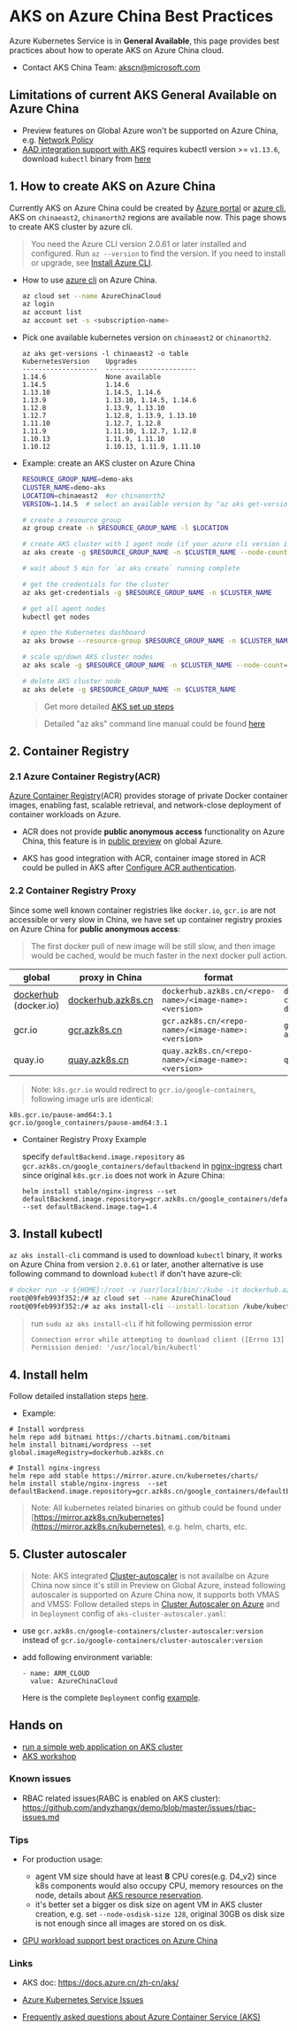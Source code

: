 # AKS on Azure China Best Practices

Azure Kubernetes Service is in **General Available**, this page provides best practices about how to operate AKS on Azure China cloud.

- Contact AKS China Team: [akscn@microsoft.com](mailto:akscn@microsoft.com)

## Limitations of current AKS General Available on Azure China

- Preview features on Global Azure won't be supported on Azure China, e.g. [Network Policy](https://docs.microsoft.com/zh-cn/azure/aks/use-network-policies)
- [AAD integration support with AKS](https://docs.microsoft.com/zh-cn/azure/aks/aad-integration) requires kubectl version >= `v1.13.6`, download `kubectl` binary from [here](https://mirror.azure.cn/kubernetes/kubectl/v1.13.6/bin/)

## 1. How to create AKS on Azure China

Currently AKS on Azure China could be created by [Azure portal](https://portal.azure.cn/#create/microsoft.aks) or [azure cli](https://docs.microsoft.com/zh-cn/cli/azure/install-azure-cli), AKS on `chinaeast2`, `chinanorth2` regions are available now. This page shows to create AKS cluster by azure cli.
 > You need the Azure CLI version 2.0.61 or later installed and configured. Run `az --version` to find the version. If you need to install or upgrade, see [Install Azure CLI](https://docs.microsoft.com/en-us/cli/azure/install-azure-cli).

- How to use [azure cli](https://docs.microsoft.com/zh-cn/cli/azure/install-azure-cli) on Azure China.

    ```sh
    az cloud set --name AzureChinaCloud
    az login
    az account list
    az account set -s <subscription-name>
    ```

- Pick one available kubernetes version on `chinaeast2` or `chinanorth2`.

    ```
    az aks get-versions -l chinaeast2 -o table
    KubernetesVersion    Upgrades
    -------------------  -----------------------
    1.14.6               None available
    1.14.5               1.14.6
    1.13.10              1.14.5, 1.14.6
    1.13.9               1.13.10, 1.14.5, 1.14.6
    1.12.8               1.13.9, 1.13.10
    1.12.7               1.12.8, 1.13.9, 1.13.10
    1.11.10              1.12.7, 1.12.8
    1.11.9               1.11.10, 1.12.7, 1.12.8
    1.10.13              1.11.9, 1.11.10
    1.10.12              1.10.13, 1.11.9, 1.11.10
    ```

- Example: create an AKS cluster on Azure China

    ```sh
    RESOURCE_GROUP_NAME=demo-aks
    CLUSTER_NAME=demo-aks
    LOCATION=chinaeast2  #or chinanorth2
    VERSION=1.14.5  # select an available version by "az aks get-versions -l chinaeast2 -o table"
    
    # create a resource group
    az group create -n $RESOURCE_GROUP_NAME -l $LOCATION
    
    # create AKS cluster with 1 agent node (if your azure cli version is low, remove `--disable-rbac`)
    az aks create -g $RESOURCE_GROUP_NAME -n $CLUSTER_NAME --node-count 1 --node-vm-size Standard_D3_v2 --disable-rbac --generate-ssh-keys --kubernetes-version $VERSION -l $LOCATION --node-osdisk-size 128
    
    # wait about 5 min for `az aks create` running complete
    
    # get the credentials for the cluster
    az aks get-credentials -g $RESOURCE_GROUP_NAME -n $CLUSTER_NAME
    
    # get all agent nodes
    kubectl get nodes
    
    # open the Kubernetes dashboard
    az aks browse --resource-group $RESOURCE_GROUP_NAME -n $CLUSTER_NAME
    
    # scale up/down AKS cluster nodes 
    az aks scale -g $RESOURCE_GROUP_NAME -n $CLUSTER_NAME --node-count=2
    
    # delete AKS cluster node
    az aks delete -g $RESOURCE_GROUP_NAME -n $CLUSTER_NAME
    
    ```

    > Get more detailed [AKS set up steps](https://docs.azure.cn/zh-cn/aks/kubernetes-walkthrough)
 
    > Detailed "az aks" command line manual could be found [here](https://docs.microsoft.com/zh-cn/cli/azure/aks)


## 2. Container Registry

### 2.1 Azure Container Registry(ACR)

[Azure Container Registry](https://azure.microsoft.com/zh-cn/services/container-registry/)(ACR) provides storage of private Docker container images, enabling fast, scalable retrieval, and network-close deployment of container workloads on Azure. 

- ACR does not provide **public anonymous access** functionality on Azure China, this feature is in [public preview](https://github.com/Azure/acr/blob/master/docs/acr-roadmap.md) on global Azure.

- AKS has good integration with ACR, container image stored in ACR could be pulled in AKS after [Configure ACR authentication](https://docs.microsoft.com/zh-cn/azure/aks/tutorial-kubernetes-deploy-cluster#configure-acr-authentication).

### 2.2 Container Registry Proxy

Since some well known container registries like `docker.io`, `gcr.io` are not accessible or very slow in China, we have set up container registry proxies on Azure China for **public anonymous access**:

> The first docker pull of new image will be still slow, and then image would be cached, would be much faster in the next docker pull action.
 
| global | proxy in China | format | example |
| ---- | ---- | ---- | ---- |
| [dockerhub](hub.docker.com) (docker.io) | [dockerhub.azk8s.cn](http://mirror.azk8s.cn/help/docker-registry-proxy-cache.html) | `dockerhub.azk8s.cn/<repo-name>/<image-name>:<version>` | `dockerhub.azk8s.cn/microsoft/azure-cli:2.0.61` `dockerhub.azk8s.cn/library/nginx:1.15` |
| gcr.io | [gcr.azk8s.cn](http://mirror.azk8s.cn/help/gcr-proxy-cache.html) | `gcr.azk8s.cn/<repo-name>/<image-name>:<version>` | `gcr.azk8s.cn/google_containers/hyperkube-amd64:v1.13.5` |
| quay.io | [quay.azk8s.cn](http://mirror.azk8s.cn/help/quay-proxy-cache.html) | `quay.azk8s.cn/<repo-name>/<image-name>:<version>` | `quay.azk8s.cn/deis/go-dev:v1.10.0` |

> Note:
`k8s.gcr.io` would redirect to `gcr.io/google-containers`, following image urls are identical:

```
k8s.gcr.io/pause-amd64:3.1
gcr.io/google_containers/pause-amd64:3.1
```
- Container Registry Proxy Example

    specify `defaultBackend.image.repository` as `gcr.azk8s.cn/google_containers/defaultbackend` in [nginx-ingress](https://github.com/helm/charts/tree/master/stable/nginx-ingress) chart since original `k8s.gcr.io` does not work in Azure China:

    ```
    helm install stable/nginx-ingress --set defaultBackend.image.repository=gcr.azk8s.cn/google_containers/defaultbackend --set defaultBackend.image.tag=1.4
    ```

## 3. Install kubectl

`az aks install-cli` command is used to download `kubectl` binary, it works on Azure China from version `2.0.61` or later, another alternative is use following command to download `kubectl` if don't have azure-cli:

```sh
# docker run -v ${HOME}:/root -v /usr/local/bin/:/kube -it dockerhub.azk8s.cn/microsoft/azure-cli:2.0.61
root@09feb993f352:/# az cloud set --name AzureChinaCloud
root@09feb993f352:/# az aks install-cli --install-location /kube/kubectl
```

 > run `sudo az aks install-cli` if hit following permission error
 > ```
 > Connection error while attempting to download client ([Errno 13] Permission denied: '/usr/local/bin/kubectl'
 > ```

## 4. Install helm

Follow detailed installation steps [here](https://mirror.azk8s.cn/help/kubernetes.html).

- Example:
```
# Install wordpress
helm repo add bitnami https://charts.bitnami.com/bitnami
helm install bitnami/wordpress --set global.imageRegistry=dockerhub.azk8s.cn

# Install nginx-ingress
helm repo add stable https://mirror.azure.cn/kubernetes/charts/
helm install stable/nginx-ingress  --set defaultBackend.image.repository=gcr.azk8s.cn/google_containers/defaultbackend
```
  
> Note:
All kubernetes related binaries on github could be found under [https://mirror.azk8s.cn/kubernetes](https://mirror.azk8s.cn/kubernetes), e.g. helm, charts, etc.

## 5. Cluster autoscaler
 > Note: AKS integrated [Cluster-autoscaler](https://docs.microsoft.com/zh-cn/azure/aks/cluster-autoscaler) is not availalbe on Azure China now since it's still in Preview on Global Azure, instead following autoscaler is supported on Azure China now, it supports both VMAS and VMSS:
Follow detailed steps in [Cluster Autoscaler on Azure](https://github.com/kubernetes/autoscaler/tree/master/cluster-autoscaler/cloudprovider/azure#cluster-autoscaler-on-azure) and in `Deployment` config of `aks-cluster-autoscaler.yaml`:

- use `gcr.azk8s.cn/google-containers/cluster-autoscaler:version` instead of `gcr.io/google-containers/cluster-autoscaler:version`

- add following environment variable:

    ```
    - name: ARM_CLOUD
      value: AzureChinaCloud
    ```

    Here is the complete `Deployment` config [example](https://github.com/Azure/container-service-for-azure-china/blob/master/aks/cluster-autoscaler-deployment-mooncake.yaml).

## Hands on
 - [run a simple web application on AKS cluster](https://github.com/andyzhangx/k8s-demo/tree/master/nginx-server#nginx-server-demo)
 - [AKS workshop](https://aksworkshop.io/)

### Known issues

- RBAC related issues(RABC is enabled on AKS cluster): https://github.com/andyzhangx/demo/blob/master/issues/rbac-issues.md
 
### Tips

- For production usage:
  - agent VM size should have at least **8** CPU cores(e.g. D4_v2) since k8s components would also occupy CPU, memory resources on the node, details about [AKS resource reservation](https://docs.microsoft.com/zh-cn/azure/aks/concepts-clusters-workloads#resource-reservations).
  - it's better set a bigger os disk size on agent VM in AKS cluster creation, e.g. set `--node-osdisk-size 128`, original 30GB os disk size is not enough since all images are stored on os disk.

- [GPU workload support best practices on Azure China](https://docs.azure.cn/zh-cn/aks/gpu-cluster)

### Links
- AKS doc: https://docs.azure.cn/zh-cn/aks/

- [Azure Kubernetes Service Issues](https://github.com/Azure/AKS/)

- [Frequently asked questions about Azure Container Service (AKS)](https://docs.microsoft.com/zh-cn/azure/aks/faq)

